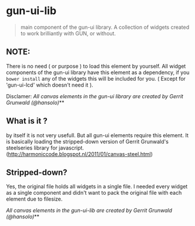 gun-ui-lib
==========
> main component of the gun-ui library.
> A collection of widgets created to work brilliantly with GUN, or without.

## NOTE: 
There is no need ( or purpose ) to load this element by yourself. All widget components of the gun-ui library have this element as a dependency, if you  `bower install` any of the widgets this will be included for you. ( Except for 'gun-ui-lcd' which doesn't need it ).

Disclamer:
_All canvas elements in the gun-ui library are created by Gerrit Grunwald (@hansolo)_**

## What is it ?
by itself it is not very usefull. But all gun-ui elements require this element. It is basically loading the stripped-down version of Gerrit Grunwald's steelseries library for javascript. (http://harmoniccode.blogspot.nl/2011/01/canvas-steel.html)

## Stripped-down?
Yes, the original file holds all widgets in a single file. I needed every widget as a single component and didn't want to pack the original file with each element due to filesize.


_All canvas elements in the gun-ui-lib are created by Gerrit Grunwald (@hansolo)_**
